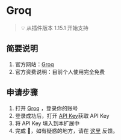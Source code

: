 # Groq

> 💡 从插件版本 1.15.1 开始支持

## 简要说明

1. 官方网站：[Groq](https://console.groq.com/docs/quickstart)
2. 官方资费说明：目前个人使用完全免费

## 申请步骤

1. 打开 [Groq](https://console.groq.com/login) ，登录你的账号
2. 登录成功后，打开 [API Key](https://console.groq.com/keys/)获取 API Key
3. 将 API Key 填入到本扩展中
4. 完成 🎉，如有疑惑的地方，请在 [这里](https://github.com/immersive-translate/immersive-translate/issues/137) 反馈。
